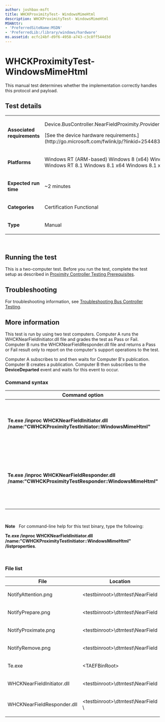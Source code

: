 ```yaml
---
author: joshbax-msft
title: WHCKProximityTest- WindowsMimeHtml
description: WHCKProximityTest- WindowsMimeHtml
MSHAttr:
- 'PreferredSiteName:MSDN'
- 'PreferredLib:/library/windows/hardware'
ms.assetid: ecfc24bf-d9f6-4958-a743-c3c8ff544d3d
---
```


# WHCKProximityTest- WindowsMimeHtml


This manual test determines whether the implementation correctly handles this protocol and payload.

## Test details


<table>
<colgroup>
<col width="50%" />
<col width="50%" />
</colgroup>
<tbody>
<tr class="odd">
<td><p><strong>Associated requirements</strong></p></td>
<td><p>Device.BusController.NearFieldProximity.ProviderImplementation</p>
<p>[See the device hardware requirements.](http://go.microsoft.com/fwlink/p/?linkid=254483)</p></td>
</tr>
<tr class="even">
<td><p><strong>Platforms</strong></p></td>
<td><p>Windows RT (ARM-based) Windows 8 (x64) Windows 8 (x86) Windows RT 8.1 Windows 8.1 x64 Windows 8.1 x86</p></td>
</tr>
<tr class="odd">
<td><p><strong>Expected run time</strong></p></td>
<td><p>~2 minutes</p></td>
</tr>
<tr class="even">
<td><p><strong>Categories</strong></p></td>
<td><p>Certification Functional</p></td>
</tr>
<tr class="odd">
<td><p><strong>Type</strong></p></td>
<td><p>Manual</p></td>
</tr>
</tbody>
</table>

 

## Running the test


This is a two-computer test. Before you run the test, complete the test setup as described in [Proximity Controller Testing Prerequisites](proximity-controller-testing-prerequisites.md).

## Troubleshooting


For troubleshooting information, see [Troubleshooting Bus Controller Testing](troubleshooting-bus-controller-testing.md).

## More information


This test is run by using two test computers. Computer A runs the WHCKNearFieldInitiator.dll file and grades the test as Pass or Fail. Computer B runs the WHCKNearFieldResponder.dll file and returns a Pass or Fail result only to report on the computer's support operations to the test.

Computer A subscribes to and then waits for Computer B's publication. Computer B creates a publication. Computer B then subscribes to the **DeviceDeparted** event and waits for this event to occur.

### Command syntax

<table>
<colgroup>
<col width="50%" />
<col width="50%" />
</colgroup>
<thead>
<tr class="header">
<th>Command option</th>
<th>Description</th>
</tr>
</thead>
<tbody>
<tr class="odd">
<td><p><strong>Te.exe /inproc WHCKNearFieldInitiator.dll /name:&quot;CWHCKProximityTestInitiator::WindowsMimeHtml&quot;</strong></p></td>
<td><p>Runs the test on the test computer (machine A).</p></td>
</tr>
<tr class="even">
<td><p><strong>Te.exe /inproc WHCKNearFieldResponder.dll /name:&quot;CWHCKProximityTestResponder::WindowsMimeHtml&quot;</strong></p></td>
<td><p>Initializes the test responder on the second test computer (machine B).</p></td>
</tr>
</tbody>
</table>

 

**Note**  
For command-line help for this test binary, type the following:

**Te.exe /inproc WHCKNearFieldInitiator.dll /name:"CWHCKProximityTestInitiator::WindowsMimeHtml" /listproperties**.

 

### File list

<table>
<colgroup>
<col width="50%" />
<col width="50%" />
</colgroup>
<thead>
<tr class="header">
<th>File</th>
<th>Location</th>
</tr>
</thead>
<tbody>
<tr class="odd">
<td><p>NotifyAttention.png</p></td>
<td><p>&lt;testbinroot&gt;\dtmtest\NearField</p></td>
</tr>
<tr class="even">
<td><p>NotifyPrepare.png</p></td>
<td><p>&lt;testbinroot&gt;\dtmtest\NearField</p></td>
</tr>
<tr class="odd">
<td><p>NotifyProximate.png</p></td>
<td><p>&lt;testbinroot&gt;\dtmtest\NearField</p></td>
</tr>
<tr class="even">
<td><p>NotifyRemove.png</p></td>
<td><p>&lt;testbinroot&gt;\dtmtest\NearField</p></td>
</tr>
<tr class="odd">
<td><p>Te.exe</p></td>
<td><p>&lt;TAEFBinRoot&gt;</p></td>
</tr>
<tr class="even">
<td><p>WHCKNearFieldInitiator.dll</p></td>
<td><p>&lt;testbinroot&gt;\dtmtest\NearField</p></td>
</tr>
<tr class="odd">
<td><p>WHCKNearFieldResponder.dll</p></td>
<td><p>&lt;testbinroot&gt;\dtmtest\NearField \</p></td>
</tr>
</tbody>
</table>

 

 

 






